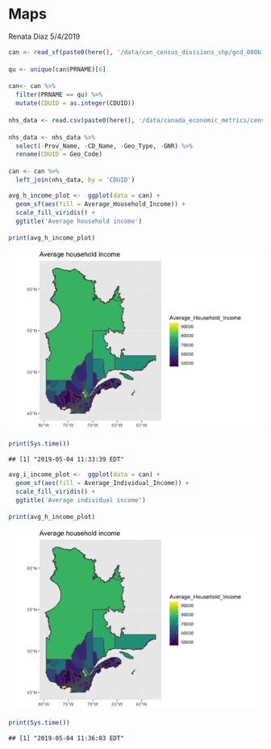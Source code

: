 Maps
================
Renata Diaz
5/4/2019

``` r
can <- read_sf(paste0(here(), '/data/can_census_divisions_shp/gcd_000b11a_e.shp'))

qu <- unique(can$PRNAME)[6]

can<- can %>%
  filter(PRNAME == qu) %>%
  mutate(CDUID = as.integer(CDUID))

nhs_data <- read.csv(paste0(here(), '/data/canada_economic_metrics/censusdivisions_econmetrics.csv'), stringsAsFactors = F)

nhs_data <- nhs_data %>%
  select(-Prov_Name, -CD_Name, -Geo_Type, -GNR) %>%
  rename(CDUID = Geo_Code)

can <- can %>%
  left_join(nhs_data, by = 'CDUID')
```

``` r
avg_h_income_plot <-  ggplot(data = can) +
  geom_sf(aes(fill = Average_Household_Income)) +
  scale_fill_viridis() +
  ggtitle('Average household income')

print(avg_h_income_plot)
```

![](economic_metrics_maps_files/figure-markdown_github/plot%20average%20household%20income-1.png)

``` r
print(Sys.time())
```

    ## [1] "2019-05-04 11:33:39 EDT"

``` r
avg_i_income_plot <-  ggplot(data = can) +
  geom_sf(aes(fill = Average_Individual_Income)) +
  scale_fill_viridis() +
  ggtitle('Average individual income')

print(avg_h_income_plot)
```

![](economic_metrics_maps_files/figure-markdown_github/plot%20average%20ind%20income-1.png)

``` r
print(Sys.time())
```

    ## [1] "2019-05-04 11:36:03 EDT"
